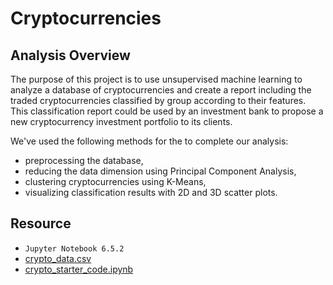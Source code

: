 # Cryptocurrencies

## Analysis Overview
The purpose of this project is to use unsupervised machine learning to analyze a database of cryptocurrencies and create a report including the traded cryptocurrencies classified by group according to their features.
This classification report could be used by an investment bank to propose a new cryptocurrency investment portfolio to its clients.

We've used the following methods for the to complete our analysis:

  * preprocessing the database,
  * reducing the data dimension using Principal Component Analysis,
  * clustering cryptocurrencies using K-Means,
  * visualizing classification results with 2D and 3D scatter plots.

## Resource

 * `Jupyter Notebook 6.5.2`
 * [crypto_data.csv](https://2u-data-curriculum-team.s3.amazonaws.com/dataviz-online/module_18/crypto_data.csv)
 * [crypto_starter_code.ipynb](https://2u-data-curriculum-team.s3.amazonaws.com/dataviz-online/module_18/crypto_clustering_starter_code.ipynb)
 

